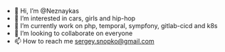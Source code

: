 - 👋 Hi, I’m @Neznaykas
- 👀 I’m interested in cars, girls and hip-hop
- 🌱 I’m currently work on php, temporal, sympfony, gitlab-cicd and k8s
- 💞️ I’m looking to collaborate on everyone
- 📫 How to reach me sergey.snopko@gmail.com

<!---
Neznaykas/Neznaykas is a ✨ special ✨ repository because its `README.md` (this file) appears on your GitHub profile.
You can click the Preview link to take a look at your changes.
--->
